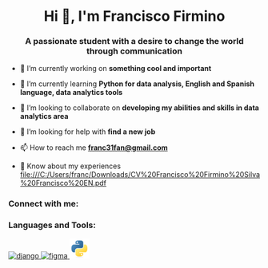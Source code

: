 <h1 align="center">Hi 👋, I'm Francisco Firmino</h1>
<h3 align="center">A passionate student with a desire to change the world through communication</h3>

- 🔭 I’m currently working on **something cool and important**

- 🌱 I’m currently learning **Python for data analysis, English and Spanish language, data analytics tools**

- 👯 I’m looking to collaborate on **developing my abilities and skills in data analytics area**

- 🤝 I’m looking for help with **find a new job**

- 📫 How to reach me **franc31fan@gmail.com**

- 📄 Know about my experiences [file:///C:/Users/franc/Downloads/CV%20Francisco%20Firmino%20Silva%20Francisco%20EN.pdf](file:///C:/Users/franc/Downloads/CV%20Francisco%20Firmino%20Silva%20Francisco%20EN.pdf)

<h3 align="left">Connect with me:</h3>
<p align="left">
</p>

<h3 align="left">Languages and Tools:</h3>
<p align="left"> <a href="https://www.djangoproject.com/" target="_blank" rel="noreferrer"> <img src="https://cdn.worldvectorlogo.com/logos/django.svg" alt="django" width="40" height="40"/> </a> <a href="https://www.figma.com/" target="_blank" rel="noreferrer"> <img src="https://www.vectorlogo.zone/logos/figma/figma-icon.svg" alt="figma" width="40" height="40"/> </a> <a href="https://www.python.org" target="_blank" rel="noreferrer"> <img src="https://raw.githubusercontent.com/devicons/devicon/master/icons/python/python-original.svg" alt="python" width="40" height="40"/> </a> </p>
